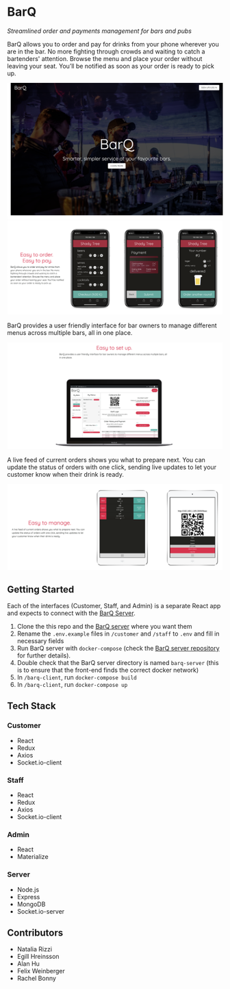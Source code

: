 # BarQ
*Streamlined order and payments management for bars and pubs*

BarQ allows you to order and pay for drinks from your phone wherever you are in the bar. No more fighting through crowds and waiting to catch a bartenders' attention. Browse the menu and place your order without leaving your seat. You’ll be notified as soon as your order is ready to pick up.

![landing](screenshots/landing.png)
![customer](screenshots/customer.png)

BarQ provides a user friendly interface for bar owners to manage different menus across multiple bars, all in one place.

![owner](screenshots/owner.png)

A live feed of current orders shows you what to prepare next. You can update the status of orders with one click, sending live updates to let your customer know when their drink is ready.

![staff](screenshots/staff.png)

## Getting Started
Each of the interfaces (Customer, Staff, and Admin) is a separate React app and expects to connect with the [BarQ Server](https://github.com/felixweinberger/barq-server).

1. Clone the this repo and the [BarQ server](https://github.com/felixweinberger/barq-server) where you want them
2. Rename the `.env.example` files in `/customer` and `/staff` to `.env` and fill in necessary fields
3. Run BarQ server with `docker-compose` (check the [BarQ server repository](https://github.com/felixweinberger/barq-server) for further details).
4. Double check that the BarQ server directory is named `barq-server` (this is to ensure that the front-end finds the correct docker network)
5. In `/barq-client`, run `docker-compose build`
6. In `/barq-client`, run `docker-compose up`

## Tech Stack
### Customer
- React
- Redux
- Axios
- Socket.io-client

### Staff
- React
- Redux
- Axios
- Socket.io-client

### Admin
- React
- Materialize

### Server
- Node.js
- Express
- MongoDB
- Socket.io-server

## Contributors
- Natalia Rizzi
- Egill Hreinsson
- Alan Hu
- Felix Weinberger
- Rachel Bonny
